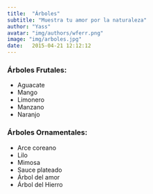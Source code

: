 ```yaml
---
title:  "Árboles"
subtitle: "Muestra tu amor por la naturaleza"
author: "Yass"
avatar: "img/authors/wferr.png"
image: "img/arboles.jpg"
date:   2015-04-21 12:12:12
---
```


### Árboles Frutales:
- Aguacate
- Mango
- Limonero
- Manzano
- Naranjo


### Árboles Ornamentales:
- Arce coreano
- Lilo
- Mimosa
- Sauce plateado
- Árbol del amor
- Árbol del Hierro

